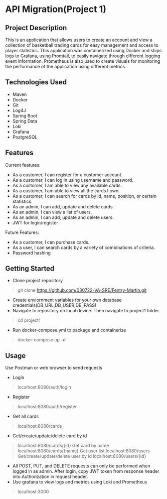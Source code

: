 # API Migration(Project 1)

## Project Description

This is an application that allows users to create an account and view a collection of basketball trading cards for easy management and access to player statistics. This application was containerized using Docker and ships logs to Grafana, using Promtail, to easily navigate through different logging event information. Prometheus is also used to create visuals for monitoring the performance of the application using different metrics. 

## Technologies Used

* Maven
* Docker
* Git
* Log4J
* Spring Boot
* Spring Data
* Loki
* Grafana
* PostgreSQL

## Features

Current features:
* As a customer, I can register for a customer account.
* As a customer, I can log in using username and password.
* As a customer, I am able to view any available cards.
* As a customer, I am able to view all the cards I own.
* As a customer, I can search for cards by id, name, position, or certain statistics.
* As an admin, I can add, update and delete cards.
* As an admin, I can view a list of users.
* As an admin, I can add, update and delete users.
* JWT for login/register

Future Features:
* As a customer, I can purchase cards.
* As a user, I can search cards by a variety of combinations of criteria.
* Password hashing

## Getting Started
   
* Clone project repository
> git clone https://github.com/030722-VA-SRE/Fentry-Martin.git
* Create enviornment variables for your own database credentials(DB_URL,DB_USER,DB_PASS)
* Navigate to repository on local device. Then navigate to project1 folder
> cd project1
* Run docker-compose.yml to package and containerize
> docker-compose up -d

## Usage

Use Postman or web browser to send requests 
* Login
> localhost:8080/auth/login
* Register
> localhost:8080/auth/register
* Get all cards
> localhost:8080/cards
* Get/create/update/delete card by id
> localhost:8080/cards/{id}
> Get card by name
> localhost:8080/cards/{name}
> Get user list
> localhost:8080/users
> Get/create/update/delete user by id
> localhost:8080/users/{id}
* All POST, PUT, and DELETE requests can only be performed when logged in as admin. After login, copy JWT token from response header into Authorization in request header.
* Use grafana to view logs and metrics using Loki and Prometheus
> localhost:3000
